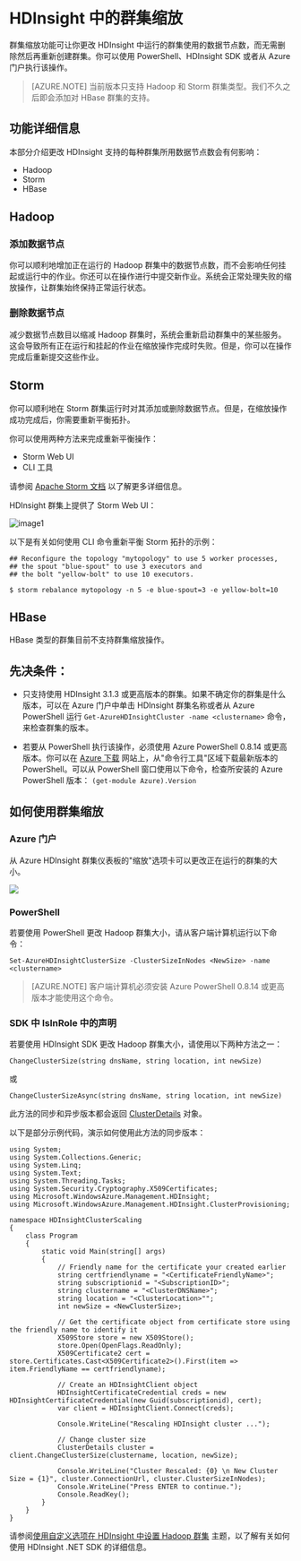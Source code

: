 <properties
   pageTitle="HDInsight 中的群集缩放 | Azure"
   description="更改 HDInsight 上运行的群集中的数据节点数，而无需删除然后再重新创建群集。"
   services="hdinsight"
   documentationCenter=""
   authors="bradsev"
   manager="paulettm"
   editor="cgronlun"/>
<tags ms.service="hdinsight"
    ms.date="04/02/2015"
    wacn.date="04/15/2015"
    />

# HDInsight 中的群集缩放

群集缩放功能可让你更改 HDInsight 中运行的群集使用的数据节点数，而无需删除然后再重新创建群集。你可以使用 PowerShell、HDInsight SDK 或者从 Azure 门户执行该操作。

> [AZURE.NOTE] 当前版本只支持 Hadoop 和 Storm 群集类型。我们不久之后即会添加对 HBase 群集的支持。 

## 功能详细信息
本部分介绍更改 HDInsight 支持的每种群集所用数据节点数会有何影响：

* Hadoop
* Storm
* HBase 

## Hadoop 

### 添加数据节点
你可以顺利地增加正在运行的 Hadoop 群集中的数据节点数，而不会影响任何挂起或运行中的作业。你还可以在操作进行中提交新作业。系统会正常处理失败的缩放操作，让群集始终保持正常运行状态。

### 删除数据节点
减少数据节点数目以缩减 Hadoop 群集时，系统会重新启动群集中的某些服务。这会导致所有正在运行和挂起的作业在缩放操作完成时失败。但是，你可以在操作完成后重新提交这些作业。

## Storm
你可以顺利地在 Storm 群集运行时对其添加或删除数据节点。但是，在缩放操作成功完成后，你需要重新平衡拓扑。

你可以使用两种方法来完成重新平衡操作：

* Storm Web UI
* CLI 工具 

请参阅 [Apache Storm 文档](http://storm.apache.org/documentation/Understanding-the-parallelism-of-a-Storm-topology.html) 以了解更多详细信息。

HDInsight 群集上提供了 Storm Web UI：

![image1](./media/hdinsight-hadoop-cluster-scaling/StormUI.png)

以下是有关如何使用 CLI 命令重新平衡 Storm 拓扑的示例：

	## Reconfigure the topology "mytopology" to use 5 worker processes,
	## the spout "blue-spout" to use 3 executors and
	## the bolt "yellow-bolt" to use 10 executors.

	$ storm rebalance mytopology -n 5 -e blue-spout=3 -e yellow-bolt=10

## HBase
HBase 类型的群集目前不支持群集缩放操作。

## 先决条件：

* 只支持使用 HDInsight 3.1.3 或更高版本的群集。如果不确定你的群集是什么版本，可以在 Azure 门户中单击 HDInsight 群集名称或者从 Azure PowerShell 运行 `Get-AzureHDInsightCluster -name <clustername>` 命令，来检查群集的版本。

* 若要从 PowerShell 执行该操作，必须使用 Azure PowerShell 0.8.14 或更高版本。你可以在 [Azure 下载](/downloads) 网站上，从"命令行工具"区域下载最新版本的 PowerShell。可以从 PowerShell 窗口使用以下命令，检查所安装的 Azure PowerShell 版本： `(get-module Azure).Version`

## 如何使用群集缩放

### Azure 门户
从 Azure HDInsight 群集仪表板的"缩放"选项卡可以更改正在运行的群集的大小。

![](http://i.imgur.com/u5Mewwx.png)

### PowerShell
若要使用 PowerShell 更改 Hadoop 群集大小，请从客户端计算机运行以下命令：

	Set-AzureHDInsightClusterSize -ClusterSizeInNodes <NewSize> -name <clustername>	

> [AZURE.NOTE] 客户端计算机必须安装 Azure PowerShell 0.8.14 或更高版本才能使用这个命令。

### SDK 中 IsInRole 中的声明
若要使用 HDInsight SDK 更改 Hadoop 群集大小，请使用以下两种方法之一： 

	ChangeClusterSize(string dnsName, string location, int newSize) 

或 

	ChangeClusterSizeAsync(string dnsName, string location, int newSize) 


此方法的同步和异步版本都会返回 [ClusterDetails](http://msdn.microsoft.com/zh-cn/library/microsoft.windowsazure.management.hdinsight.clusterdetails_properties.aspx) 对象。

以下是部分示例代码，演示如何使用此方法的同步版本：

	using System;
	using System.Collections.Generic;
	using System.Linq;
	using System.Text;
	using System.Threading.Tasks;
	using System.Security.Cryptography.X509Certificates;
	using Microsoft.WindowsAzure.Management.HDInsight;
	using Microsoft.WindowsAzure.Management.HDInsight.ClusterProvisioning;

	namespace HDInsightClusterScaling
	{
	    class Program
	    {
	        static void Main(string[] args)
	        {
	            // Friendly name for the certificate your created earlier  
	            string certfriendlyname = "<CertificateFriendlyName>";     
	            string subscriptionid = "<SubscriptionID>";
	            string clustername = "<ClusterDNSName>";
	     		string location = "<ClusterLocation>"";
				int newSize = <NewClusterSize>;
	
	            // Get the certificate object from certificate store using the friendly name to identify it
	            X509Store store = new X509Store();
	            store.Open(OpenFlags.ReadOnly);
	            X509Certificate2 cert = store.Certificates.Cast<X509Certificate2>().First(item => item.FriendlyName == certfriendlyname);
	
	            // Create an HDInsightClient object
	            HDInsightCertificateCredential creds = new HDInsightCertificateCredential(new Guid(subscriptionid), cert);
	            var client = HDInsightClient.Connect(creds);
	
	            Console.WriteLine("Rescaling HDInsight cluster ...");
	
	            // Change cluster size
	     		ClusterDetails cluster = client.ChangeClusterSize(clustername, location, newSize);
	            
	            Console.WriteLine("Cluster Rescaled: {0} \n New Cluster Size = {1}", cluster.ConnectionUrl, cluster.ClusterSizeInNodes);
	            Console.WriteLine("Press ENTER to continue.");
	            Console.ReadKey();
	        }
	    }
	}


请参阅[使用自定义选项在 HDInsight 中设置 Hadoop 群集](/documentation/articles/hdinsight-provision-clusters/) 主题，以了解有关如何使用 HDInsight .NET SDK 的详细信息。

<!--HONumber=50-->